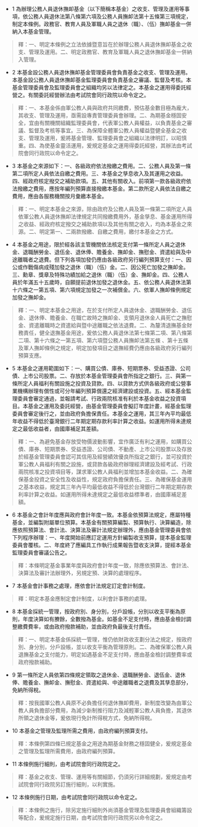 * 1 為辦理公務人員退休撫卹基金（以下簡稱本基金）之收支、管理及運用等事項，依公務人員退休法第八條第六項及公務人員撫卹法第十五條第三項規定，制定本條例。政務官、教育人員及軍職人員之退休（職）、（伍）撫卹基金一併納入本基金管理。

> 釋：一、明定本條例之立法依據暨意旨在於辦理公務人員退休撫卹基金之收支、管理及運用。二、明定政務官、教育及軍職人員之退休撫卹基金一併納入管理。

* 2 本基金設公務人員退休撫卹基金管理委員會負責基金之收支、管理及運用。本基金設公務人員退休撫卹基金監理委員會負責基金之審議、監督及考核。本基金管理委員會及監理委員會之組織均另以法律定之。本基金之運用得委託經營之。有關委託經營辦法由考試院會同行政院以命令定之。

> 釋：一、本基金係由軍公教人員與政府共同繳費，預估基金數目極為龐大，其收支、管理及運用，亟需設專責管理委員會辦理。二、為期基金穩固安全，宜由有關機關組織監理委員會，代表軍公教人員權益，以負責基金之審議、監督及考核等事宜。三、為保障全體軍公教人員權益暨健全基金之收支、管理及運用，爰將基金管理、監理委員會之組織以法律明訂，以昭慎重。四、為使基金靈活運用，爰規定基金之運用得委託經營，其辦法由考試院會同行政院以命令定之。

* 3 本基金之來源如下：一、各級政府依法撥繳之費用。二、公務人員及第一條第二項所定人員依法自繳之費用。三、本基金之孳息收入及其運用之收益。四、經政府核定撥交之補助款項。五、其他有關收入。前項第一款各級政府依法撥繳之費用，應按年編列預算直接撥繳本基金。第二款所定人員依法自繳之費用，應由各服務機關按月彙繳本基金。

> 釋：一、明定本基金之來源，除由政府及公務人員及第一條第二項所定人員依軍公教人員退休撫卹法律規定共同撥繳費用外，基金孳息、基金運用所得之收益、經政府核定撥交之補助款項以及其他有關之收入，均為本基金之來源。二、明定第一、二兩款撥繳、自繳之費用，繳付本基金之方式。

* 4 本基金之用途，限於經各該主管機關依法核定支付第一條所定人員之退休金、退職酬勞金、退伍金、退休俸、贍養金、撫卹金、撫慰金、資遣給與及中途離職者之退費。但下列各項加發仍應由各級政府另行編列預算支付：一、因公或作戰傷病成殘加發之退休（職）（伍）金。二、因公死亡加發之撫卹金。三、勳章、獎章及特殊功績加給之退休（職）（伍）金、撫卹金。四、公務人員於年滿五十五歲時，自願提前退休加發之退休金。五、依公務人員退休法第十六條之一第五項、第六項規定加發之一次補償金。六、依軍人撫卹條例規定加發之撫卹金。

> 釋：一、明定本基金之用途，在於支付所定人員退休金、退職酬勞金、退伍金、退休俸、贍養金、在職亡故時之撫卹金、支領月退休金人員死亡之撫慰金、資遣離職時之資遣給與暨中途離職之依法退費。二、為釐清退撫基金財務責任，健全退撫基金用途，爰依公務人員退休法第七條第二項、第八條第二項、第十六條之一第五項、第六項暨公務人員撫卹法第五條 、第十五條及軍人撫卹條例之規定，明定加發項目之退撫經費仍應由各級政府另行編列預算支應。

* 5 本基金之運用範圍如下：一、購買公債、庫券、短期票券、受益憑證、公司債、上市公司股票。二、存放於本基金管理委員會所指定之銀行。三、與第一條所定人員福利有關設施之投資及貸款。四、以貸款方式供各級政府或公營事業機構辦理有償性或可分年編列預算償還之經濟建設或投資。五、經本基金監理委員會審定通過，並報請考試、行政兩院核准有利於本基金收益之投資項目。本基金之運用及委託經營，由基金管理委員會擬訂年度計畫，經基金監理委員會審定後行之，並由政府負擔保責任。本基金之運用，其三年內平均最低年收益不得低於臺灣銀行二年期定期存款利率計算之收益。如運用所得未達規定之最低收益者，由國庫補足其差額。

> 釋：一、為避免基金存放受物價波動影響，宜作廣泛有利之運用，如購買公債、庫券、短期票券、受益憑證、公司債、不動產、上市公司股票以及存放於經基金管理委員會認可其信用及經營績效優良所指定之銀行，並可投資於軍公教人員福利有關之設施，或貸款各級政府辦理經濟建設及經考試、行政兩院核准之投資項目等，謀求軍公教人員福利並增加本基金收益。二、為確保基金投資之安全性及收益性，規定政府負擔保責任。三、為確保基金運用之基本收益，規定其三年內平均最低收益不得低於台灣銀行二年期定期存款利率計算之收益。如運用所得未達規定之最低收益標準者，由國庫補足差額。

* 6 本基金之會計年度應與政府會計年度一致。本基金依預算法規定，應屬特種基金，並編製附屬單位預算。本基金有關預算編製、預算執行、決算編造，除應依照預算法、會計法、決算法及審計法規定辦理外，應由基金管理委員會依下列程序辦理：一、年度開始前應訂定運用方針編製收支預算，提本基金監理委員會覆核。二、年度終了應編具工作執行成果報告暨收支決算，提經本基金監理委員會審議公告之。

> 釋：本條明定基金事業年度與政府會計年度一致，除應依預算法、會計法、決算法及審計法辦理外，另規定預、決算的處理程序。

* 7 本基金會計事務之處理，應依會計法規定訂定會計制度。

> 釋：明定本基金應制定會計制度，以利會計事務的處理。

* 8 本基金採統一管理，按政府別、身分別，分戶設帳，分別以收支平衡為原則，年度決算如有賸餘，全數撥為基金。如基金不足支付時，應由基金檢討調整繳費費率，或由政府撥款補助，並由政府負最後支付責任。

> 釋：一、明定本基金係採統一管理，惟仍依財政收支劃分法之規定，按政府別、身分別，分戶設帳，並以收支平衡為管理原則。二、為確保軍公教人員退撫基金之支付能力，明定如遇基金不足支付時，應由基金檢討調整費率或政府撥款補助。

* 9 第一條所定人員依第四條規定領取之退休金、退職酬勞金、退伍金、退休俸、贍養金、撫卹金、撫慰金、資遣給與、中途離職者之退費及其孳息部分，免納所得稅。

> 釋：按我國軍公教人員原不必負擔任何退休撫卹費用，新制度改變為由軍公教人員負擔部分費用，為減少新制推行阻力及減輕軍公教人員負擔，其退休所領之退休金等，爰依現行免計所得稅方式，免納所得稅。

* 10 本基金之管理及監理所需之費用，由政府編列預算支付。

> 釋：本條例第四條已規定基金之用途為期基金財務之穩固健全，爰規定基金之管理及監理所需費用，由政府編列預算。

* 11 本條例施行細則，由考試院會同行政院定之。

> 釋：基金之收支、管理、運用等有關細節，仍須另行詳細規劃，爰規定由考試院會同行政院另訂施行細則，以利實施。

* 12 本條例施行日期，由考試院會同行政院以命令定之。

> 釋：本條例之施行，除另定施行細則外尚須基金管理及監理委員會組織籌設等配合，爰規定施行日期，由考試院會同行政院另以命令定之。

